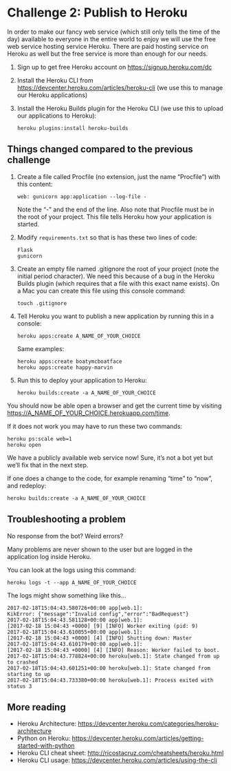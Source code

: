 # Challenge 2: Publish to Heroku
 
In order to make our fancy web service (which still only tells the time of the day) available to everyone in the entire world to enjoy we will use the free web service hosting service Heroku. There are paid hosting service on Heroku as well but the free service is more than enough for our needs.

1.  Sign up to get free Heroku account on https://signup.heroku.com/dc

1.  Install the Heroku CLI from 
    https://devcenter.heroku.com/articles/heroku-cli 
    (we use this to manage our Heroku applications)

1.  Install the Heroku Builds plugin for the Heroku CLI (we use this to upload our applications to Heroku):
    
        heroku plugins:install heroku-builds

## Things changed compared to the previous challenge

1.  Create a file called Procfile (no extension, just the name “Procfile”) with this content:
    
        web: gunicorn app:application --log-file -
        
    Note the “-” and the end of the line. Also note that Procfile must be in the root of your project.
    This file tells Heroku how your application is started.

1.  Modify ```requirements.txt``` so that is has these two lines of code:
    
        Flask
        gunicorn
        
1.  Create an empty file named .gitignore the root of your project (note the initial period character). We need this because of a bug in the Heroku Builds plugin (which requires that a file with this exact name exists). On a Mac you can create this file using this console command:
    
        touch .gitignore

1.  Tell Heroku you want to publish a new application by running this in a console:
    
        heroku apps:create A_NAME_OF_YOUR_CHOICE
    
    Same examples:
    
        heroku apps:create boatymcboatface
        heroku apps:create happy-marvin
        
1.  Run this to deploy your application to Heroku:
    
        heroku builds:create -a A_NAME_OF_YOUR_CHOICE

You should now be able open a browser and get the current time by visiting 
https://A_NAME_OF_YOUR_CHOICE.herokuapp.com/time.

If it does not work you may have to run these two commands: 
    
    heroku ps:scale web=1
    heroku open

We have a publicly available web service now! Sure, it’s not a bot yet but we’ll fix that in the next step.

If one does a change to the code, for example renaming “time” to “now”, and redeploy:
    
    heroku builds:create -a A_NAME_OF_YOUR_CHOICE

## Troubleshooting a problem

No response from the bot? Weird errors?

Many problems are never shown to the user but are logged in the application log inside Heroku.

You can look at the logs using this command:

    heroku logs -t --app A_NAME_OF_YOUR_CHOICE

The logs might show something like this…

    2017-02-18T15:04:43.580726+00:00 app[web.1]: 
    KikError: {"message":"Invalid config","error":"BadRequest"}
    2017-02-18T15:04:43.581128+00:00 app[web.1]: 
    [2017-02-18 15:04:43 +0000] [9] [INFO] Worker exiting (pid: 9)
    2017-02-18T15:04:43.610055+00:00 app[web.1]: 
    [2017-02-18 15:04:43 +0000] [4] [INFO] Shutting down: Master
    2017-02-18T15:04:43.610179+00:00 app[web.1]: 
    [2017-02-18 15:04:43 +0000] [4] [INFO] Reason: Worker failed to boot.
    2017-02-18T15:04:43.778824+00:00 heroku[web.1]: State changed from up to crashed
    2017-02-18T15:04:43.601251+00:00 heroku[web.1]: State changed from starting to up
    2017-02-18T15:04:43.733380+00:00 heroku[web.1]: Process exited with status 3

## More reading

* Heroku Architecture: https://devcenter.heroku.com/categories/heroku-architecture
* Python on Heroku: https://devcenter.heroku.com/articles/getting-started-with-python
* Heroku CLI cheat sheet: http://ricostacruz.com/cheatsheets/heroku.html
* Heroku CLI usage: https://devcenter.heroku.com/articles/using-the-cli
